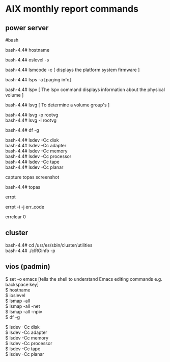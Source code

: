 # AIX monthly report commands

## power server
#bash
<p>bash-4.4# hostname </p>
<p>bash-4.4# oslevel -s </p>
<p>bash-4.4# lsmcode -c [ displays the platform system firmware ] </p>
<p>bash-4.4# lsps -a [paging info]</p>
<p>bash-4.4# lspv [ The lspv command displays information about the physical volume ]</p>
<p>bash-4.4# lsvg [  To determine a volume group's ]</p>
     bash-4.4# lsvg -p rootvg <br>
     bash-4.4# lsvg -l rootvg<br>
<p>bash-4.4# df -g</p>
<p>
bash-4.4# lsdev -Cc disk<br>
bash-4.4# lsdev -Cc adapter<br>
bash-4.4# lsdev -Cc memory<br>
bash-4.4# lsdev -Cc processor<br>
bash-4.4# lsdev -Cc tape<br>
bash-4.4# lsdev -Cc planar<br>
</p>
capture topas screenshot
<p>bash-4.4# topas </P>
<p>errpt</p>
<p>errpt -i -j err_code </p>
<p>errclear 0</p>

## cluster
bash-4.4# cd /usr/es/sbin/cluster/utilities<br>
bash-4.4# ./clRGinfo -p
## vios (padmin)
$ set -o emacs [tells the shell to understand Emacs editing commands e.g. backspace key]<br>
$ hostname<br> 
$ ioslevel<br>
$ lsmap -all<br>
$ lsmap -all -net<br>
$ lsmap -all -npiv<br>
$  df -g
<p>
$ lsdev -Cc disk<br>
$ lsdev -Cc adapter<br>
$ lsdev -Cc memory<br>
$ lsdev -Cc processor<br>
$ lsdev -Cc tape<br>
$ lsdev -Cc planar<br>
</p>




